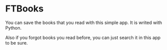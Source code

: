 # FTBooks
You can save the books that you read with this simple app. It is writed with Python.

Also if you forgot books you read before, you can just search it in this app to be sure.
